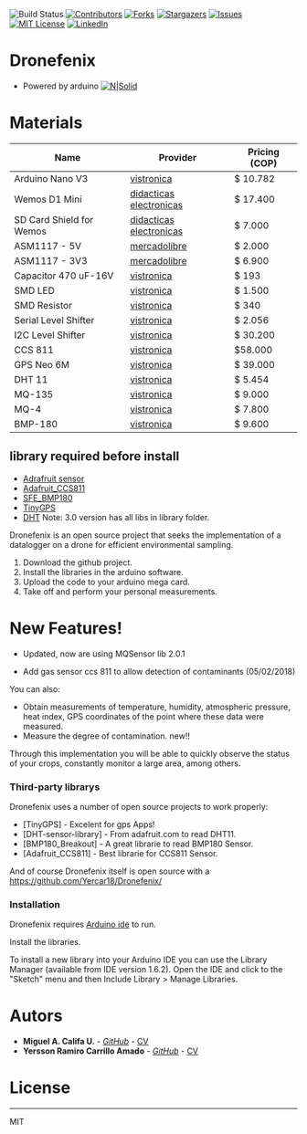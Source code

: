 <!-- PROJECT SHIELDS -->
<!--
*** I'm using markdown "reference style" links for readability.
*** Reference links are enclosed in brackets [ ] instead of parentheses ( ).
*** See the bottom of this document for the declaration of the reference variables
*** for contributors-url, forks-url, etc. This is an optional, concise syntax you may use.
*** https://www.markdownguide.org/basic-syntax/#reference-style-links
-->
![Build Status][build-url]
[![Contributors][contributors-shield]][contributors-url]
[![Forks][forks-shield]][forks-url]
[![Stargazers][stars-shield]][stars-url]
[![Issues][issues-shield]][issues-url]
[![MIT License][license-shield]][license-url]
[![LinkedIn][linkedin-shield]][linkedin-url]

# Dronefenix
- Powered by arduino
[![N|Solid](https://www.arduino.cc/en/uploads/Trademark/ArduinoCommunityLogo.png)](https://arduino.cc)

# Materials
| Name | Provider | Pricing (COP) |
| ------------- | ------------- |  ------------- |
| Arduino Nano V3 | [vistronica](https://www.vistronica.com/board-de-desarrollo/arduino/board/arduino-pro-mini-328-5v-16mhz-detail.html) | $ 10.782 |
| Wemos D1 Mini | [didacticas electronicas](https://www.didacticaselectronicas.com/index.php/comunicaciones/wi-fi/tarjeta-wemos-d1-mini-wifi-esp8266-wemosd1mini-wifi-internet-iot-detail) | $ 17.400 |
| SD Card Shield for Wemos | [didacticas electronicas](https://www.didacticaselectronicas.com/index.php/suiches-y-conectores/holders/shield-micro-sd-card-para-wemos-mini-d1-usd-wemos-sh-usd-holder-detail) | $ 7.000 |
| ASM1117 - 5V | [mercadolibre](https://articulo.mercadolibre.com.co/MCO-452253545-regulador-voltaje-5voltios-ams1117-superficial-arduino-_JM#position=12&type=item&tracking_id=e6f385fa-6939-45f6-9d87-42d85eede402) | $ 2.000 |
| ASM1117 - 3V3 | [mercadolibre](https://articulo.mercadolibre.com.co/MCO-523150391-10x-regulador-ams1117-33v-smd-_JM?quantity=1#position=4&type=item&tracking_id=08078b22-9c8c-4f64-8ddc-8c076cf0a255) | $ 6.900 |
| Capacitor 470 uF-16V | [vistronica](https://www.vistronica.com/componentes-pasivos/capacitores/capacitor-electrolitico-de-aluminio-470uf-16v-8x12-mm-detail.html) | $ 193 |
| SMD LED | [vistronica](https://articulo.mercadolibre.com.co/MCO-533066032-diodos-led-smd-3535-6v-lg-_JM?quantity=1#position=1&type=item&tracking_id=b9116a7f-46ef-42b5-8bf0-341ca223466c) | $ 1.500 |
| SMD Resistor | [vistronica](https://www.vistronica.com/componentes-pasivos/resistencias/resistencias-4-7-kohm-smd-1206-14w-5-x10-detail.html) | $ 340 |
| Serial Level Shifter | [vistronica](https://www.vistronica.com/comunicaciones/serial/modulo-conversor-de-nivel-logico-de-5v-a-3-3v-3-3v-a-5v-detail.html) | $ 2.056 |
| I2C Level Shifter | [vistronica](https://www.didacticaselectronicas.com/index.php/semiconductores/drivers-y-conversores/convertidor-de-nivel-l%C3%B3gico-bidireccional-pca9306-conversor-convertidor-conversor-de-voltaje-nivel-l%C3%B3gico-bidireccional-pca9306-sparkfun-detail) | $ 30.200 |
| CCS 811 | [vistronica](https://www.didacticaselectronicas.com/index.php/sensores/ambientales/sensor-de-calidad-del-aire-sensor-calidad-de-aire,-ccs811,-ntc-co2-eco2-tvoc-monoxiodo-de-carbono-interiores-detail) | $58.000 |
| GPS Neo 6M | [vistronica](https://www.vistronica.com/comunicaciones/modulo-gps-gy-neo6mv2-con-memoria-eeprom-detail.html) | $ 39.000 |
| DHT 11 | [vistronica](https://www.vistronica.com/sensores/modulo-sensor-de-temperatura-y-humedad-dht11-detail.html) | $ 5.454 |
| MQ-135 | [vistronica](https://www.didacticaselectronicas.com/index.php/sensores/gases/modulo-sensor-de-gas-mq-135-sensor-de-gas-gases-benzeno-amoniaco-dioxido-de-carbono-nh3-co2-mq135-mq-135-detail) | $ 9.000 |
| MQ-4 | [vistronica](https://www.didacticaselectronicas.com/index.php/sensores/gases/modulo-sensor-para-gas-metano-cng-mq-4-sensor-gas-gases-metano-mq4-mq-4-seeed-studio-detail) | $ 7.800 |
| BMP-180 | [vistronica](https://www.didacticaselectronicas.com/index.php/sensores/presion-atm/sensor-de-presion-atmosferica-bmp180-presion-relativa-barometro-bmp180-detail) | $ 9.600 |


## library required before install 
- [Adrafruit sensor](https://github.com/adafruit/Adafruit_Sensor)
- [Adafruit_CCS811](https://github.com/adafruit/Adafruit_CCS811)
- [SFE_BMP180](https://github.com/sparkfun/BMP180_Breakout)
- [TinyGPS](https://github.com/mikalhart/TinyGPS)
- [DHT](https://github.com/adafruit/DHT-sensor-library)
Note: 
3.0 version has all libs in library folder.


Dronefenix is an open source project that seeks the implementation of a datalogger on a drone for efficient environmental sampling.

  1. Download the github project.
  2. Install the libraries in the arduino software.
  3. Upload the code to your arduino mega card.
  4. Take off and perform your personal measurements.

# New Features!

  - Updated, now are using MQSensor lib 2.0.1

  - Add gas sensor ccs 811 to allow detection of contaminants (05/02/2018)

You can also:
  - Obtain measurements of temperature, humidity, atmospheric pressure, heat index, GPS coordinates of the point where these data were measured.
  - Measure the degree of contamination. new!! 

Through this implementation you will be able to quickly observe the status of your crops, constantly monitor a large area, among others. 

### Third-party librarys

Dronefenix uses a number of open source projects to work properly:

* [TinyGPS] - Excelent for gps Apps!
* [DHT-sensor-library] - From adafruit.com to read DHT11.
* [BMP180_Breakout] - A great librarie to read BMP180 Sensor.
* [Adafruit_CCS811] - Best librarie for CCS811 Sensor.

And of course Dronefenix itself is open source with a https://github.com/Yercar18/Dronefenix/

### Installation

Dronefenix requires [Arduino ide](https://arduino.cc/)  to run.

Install the libraries.


To install a new library into your Arduino IDE you can use the Library Manager (available from IDE version 1.6.2).
Open the IDE and click to the "Sketch" menu and then Include Library > Manage Libraries.

# Autors
* **Miguel A. Califa U.** - [*GitHub*](https://github.com/miguel5612) - [CV](https://scienti.colciencias.gov.co/cvlac/visualizador/generarCurriculoCv.do?cod_rh=0000050477)
* **Yersson Ramiro Carrillo Amado** - [*GitHub*](https://github.com/yercar18) - [CV](https://scienti.colciencias.gov.co/cvlac/visualizador/generarCurriculoCv.do?cod_rh=0001637655)


# License
----

MIT

<!-- MARKDOWN LINKS & IMAGES -->
<!-- https://www.markdownguide.org/basic-syntax/#reference-style-links -->
[contributors-shield]: https://img.shields.io/github/contributors/Yercar18/Dronefenix.svg?style=flat-square
[contributors-url]: https://github.com/Yercar18/Dronefenix/graphs/contributors
[forks-shield]: https://img.shields.io/github/forks/Yercar18/Dronefenix.svg?style=flat-square
[forks-url]: https://github.com/Yercar18/Dronefenix/network/members
[stars-shield]: https://img.shields.io/github/stars/Yercar18/Dronefenix.svg?style=flat-square
[stars-url]: https://github.com/Yercar18/Dronefenix/stargazers
[issues-shield]: https://img.shields.io/github/issues/Yercar18/Dronefenix.svg?style=flat-square
[issues-url]: https://github.com/Yercar18/Dronefenix/issues
[license-shield]: https://img.shields.io/github/license/Yercar18/Dronefenix.svg?style=flat-square
[license-url]: https://github.com/Yercar18/Dronefenix/blob/master/LICENSE.txt
[linkedin-shield]: https://img.shields.io/badge/-LinkedIn-black.svg?style=flat-square&logo=linkedin&colorB=555
[build-url]: https://travis-ci.org/dwyl/esta.svg?branch=master
[linkedin-url]: https://www.linkedin.com/in/miguel5612
[product-screenshot]: images/screenshot.png

